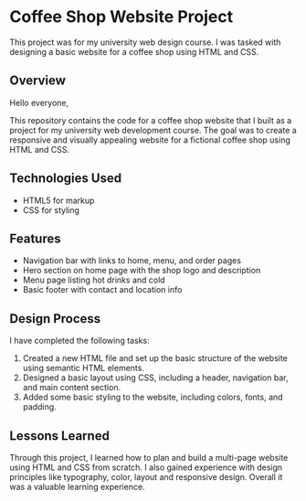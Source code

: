 # Coffee Shop Website Project

This project was for my university web design course. I was tasked with designing a basic website for a coffee shop using HTML and CSS.


## Overview

Hello everyone,

This repository contains the code for a coffee shop website that I built as a project for my university web development course. The goal was to create a responsive and visually appealing website for a fictional coffee shop using HTML and CSS.

## Technologies Used

- HTML5 for markup
- CSS for styling

## Features

- Navigation bar with links to home, menu, and order pages
- Hero section on home page with the shop logo and description
- Menu page listing hot drinks and cold 
- Basic footer with contact and location info

## Design Process

I have completed the following tasks:

1. Created a new HTML file and set up the basic structure of the website using semantic HTML elements.
2. Designed a basic layout using CSS, including a header, navigation bar, and main content section.
3. Added some basic styling to the website, including colors, fonts, and padding.


## Lessons Learned


Through this project, I learned how to plan and build a multi-page website using HTML and CSS from scratch. I also gained experience with design principles like typography, color, layout and responsive design. Overall it was a valuable learning experience.
